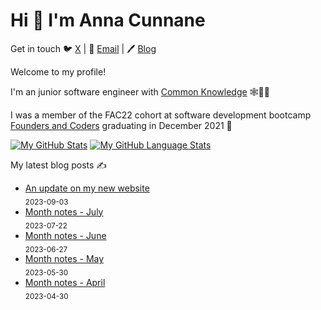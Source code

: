 # Hi 👋 I'm Anna Cunnane

Get in touch 🐦 [X](https://twitter.com/AnnaThereseCu) |
📧 <a href="mailto:anna_cunnane@proton.me"> Email</a> |
🖊️ [Blog](https://www.annacunnane.co.uk/)

Welcome to my profile!

I'm an junior software engineer with [Common Knowledge](https://commonknowledge.coop/) 🕸️👩‍💻

I was a member of the FAC22 cohort at software development bootcamp [Founders and Coders](https://www.foundersandcoders.com/) graduating in December 2021 
💫

[![My GitHub Stats](https://github-readme-stats.vercel.app/api/?username=moggach&count_private=true&theme=tokyonight&showicons=true)]()
[![My GitHub Language Stats](https://github-readme-stats.vercel.app/api/top-langs/?username=moggach&langs_count=5&theme=tokyonight)]()

My latest blog posts ✍️
- [An update on my new website](https://www.annacunnane.co.uk/blog/An%20update%20on%20my%20new%20website) <br/> <sub>2023-09-03</sub>
- [Month notes - July](https://www.annacunnane.co.uk/blog/Month%20notes%20-%20July) <br/> <sub>2023-07-22</sub>
- [Month notes - June](https://www.annacunnane.co.uk/blog/Month%20notes%20-%20June) <br/> <sub>2023-06-27</sub>
- [Month notes - May](https://www.annacunnane.co.uk/blog/Month%20notes%20-%20May) <br/> <sub>2023-05-30</sub>
- [Month notes - April](https://www.annacunnane.co.uk/blog/Month%20notes%20-%20April) <br/> <sub>2023-04-30</sub>






